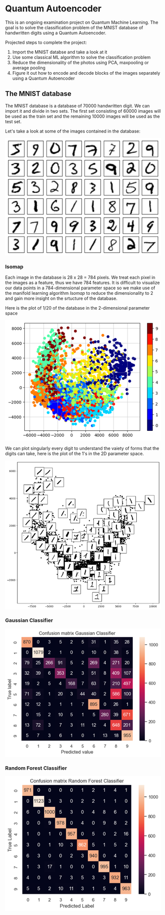 # Quantum Autoencoder
This is an ongoing examination project on Quantum Machine Learning. The goal is to solve the classification problem of the MNIST database of handwritten digits using a Quantum Autoencoder.

Projected steps to complete the project:
1) Import the MNIST databse and take a look at it
2) Use some classical ML algorithm to solve the classification problem 
3) Reduce the dimensionality of the photos using PCA, maxpooling or average pooling
4) Figure it out how to encode and decode blocks of the images separately using a Quantum Autoencoder

## The MNIST database
The MNIST database is a database of 70000 handwritten digit. We can import it and divide in two sets. The first set consisting of 60000 images will be used as the train set and the remaining 10000 images will be used as the test set. 

Let's take a look at some of the images contained in the database:

![title](Images/MNIST.png)

### Isomap
Each image in the database is 28 x 28 = 784 pixels. We treat each pixel in the images as a feature, thus we have 784 features. It is difficult to visualize our data points in a 784-dimensional parameter space so we make use of the manifold learning algorithm _Isomap_ to reduce the dimensionality to 2 and gain more insight on the srtucture of the database.

Here is the plot of 1/20 of the database in the 2-dimensional parameter space

![title](Images/MNIST_Isomap.png)

We can plot singularly every digit to understand the vaiety of forms that the digits can take, here is the plot of the 1's in the 2D parameter space.

![title](Images/MNIST_Isomap_1.png)

### Gaussian Classifier

![title](Images/Confusion_Matrix_Gaussian.png)

### Random Forest Classifier

![title](Images/Confusion_Matrix_RandomForest.png)
